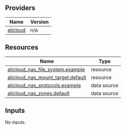 <!-- BEGIN_TF_DOCS -->
## Providers

| Name | Version |
|------|---------|
| <a name="provider_alicloud"></a> [alicloud](#provider\_alicloud) | n/a |

## Resources

| Name | Type |
|------|------|
| [alicloud_nas_file_system.example](https://registry.terraform.io/providers/hashicorp/alicloud/latest/docs/resources/nas_file_system) | resource |
| [alicloud_nas_mount_target.default](https://registry.terraform.io/providers/hashicorp/alicloud/latest/docs/resources/nas_mount_target) | resource |
| [alicloud_nas_protocols.example](https://registry.terraform.io/providers/hashicorp/alicloud/latest/docs/data-sources/nas_protocols) | data source |
| [alicloud_nas_zones.default](https://registry.terraform.io/providers/hashicorp/alicloud/latest/docs/data-sources/nas_zones) | data source |

## Inputs

No inputs.
<!-- END_TF_DOCS -->    